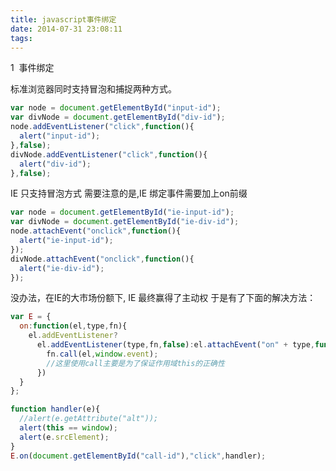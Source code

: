 ```yaml
---
title: javascript事件绑定
date: 2014-07-31 23:08:11
tags:
---
```

1  事件绑定

标准浏览器同时支持冒泡和捕捉两种方式。
``` javascript
var node = document.getElementById("input-id");
var divNode = document.getElementById("div-id");
node.addEventListener("click",function(){
  alert("input-id");
},false);
divNode.addEventListener("click",function(){
  alert("div-id");
},false);
```

IE 只支持冒泡方式
需要注意的是,IE 绑定事件需要加上on前缀
``` javascript
var node = document.getElementById("ie-input-id");
var divNode = document.getElementById("ie-div-id");
node.attachEvent("onclick",function(){
  alert("ie-input-id");
});
divNode.attachEvent("onclick",function(){
  alert("ie-div-id");
});
```
没办法，在IE的大市场份额下, IE 最终赢得了主动权
于是有了下面的解决方法：
``` javascript
var E = {
  on:function(el,type,fn){
    el.addEventListener?
      el.addEventListener(type,fn,false):el.attachEvent("on" + type,function(){
        fn.call(el,window.event);
        //这里使用call主要是为了保证作用域this的正确性
      })
  }
};

function handler(e){
  //alert(e.getAttribute("alt"));
  alert(this == window);
  alert(e.srcElement);
}
E.on(document.getElementById("call-id"),"click",handler);
```




